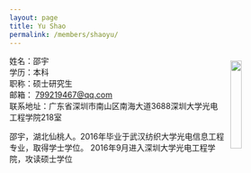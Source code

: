 ```yaml
---
layout: page
title: Yu Shao
permalink: /members/shaoyu/
---
```


<a href="{{ site.baseurl }}/members/shaoyu/">
<img src="{{ site.baseurl }}/images/shaoyu-92x128.jpg" style="width: 20%; float: right; margin: 10px" />
</a>

姓名：邵宇<br/>
学历：本科<br/>
职称：硕士研究生<br/>
邮箱： 799219467@qq.com<br/>
联系地址：广东省深圳市南山区南海大道3688深圳大学光电工程学院218室

邵宇，湖北仙桃人。2016年毕业于武汉纺织大学光电信息工程专业，取得学士学位。
2016年9月进入深圳大学光电工程学院，攻读硕士学位 
